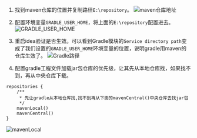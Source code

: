 1. 找到maven仓库的位置并复制路径`E:\repository`。
![maven仓库地址](https://upload-images.jianshu.io/upload_images/292448-0499af45d4755a24.png?imageMogr2/auto-orient/strip%7CimageView2/2/w/1240)

2. 配置环境变量`GRADLE_USER_HOME`，将上面的`E:\repository`配置进去。
![GRADLE_USER_HOME](https://upload-images.jianshu.io/upload_images/292448-527c40a6998faee2.png?imageMogr2/auto-orient/strip%7CimageView2/2/w/1240)

3. 重启idea验证是否生效。可以看到Gradle模块的`Service directory path`变成了我们设置的`GRADLE_USER_HOME`环境变量的位置，说明gradle用maven的仓库生效了。
![Gradle路径](https://upload-images.jianshu.io/upload_images/292448-5a0cbca8f75c5155.png?imageMogr2/auto-orient/strip%7CimageView2/2/w/1240)

4. 配置gradle工程文件加载jar包仓库的优先级，让其先从本地仓库找，如果找不到，再从中央仓库下载。
```
repositories {
    /**
     * 先让gradle从本地仓库找,找不到再从下面的mavenCentral()中央仓库去找jar包
     */
    mavenLocal()
    mavenCentral()
}
```
![mavenLocal](https://upload-images.jianshu.io/upload_images/292448-4077d3f60f28b985.png?imageMogr2/auto-orient/strip%7CimageView2/2/w/1240)
